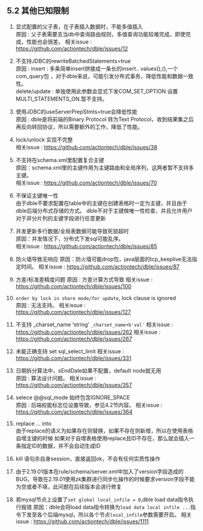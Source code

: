 ## 5.2 其他已知限制

1. 显式配置的父子表，在子表插入数据时，不能多值插入  
原因 : 父子表需要去当db中查询路由规则，多值查询功能较难完成，即使完成，性能也会很差。
相关issue : https://github.com/actiontech/dble/issues/12  

2. 不支持JDBC的rewriteBatchedStatements=true  
原因 : 
insert : 多条简单insert拼接成一条长的insert.. values(),(),一个com\_query包 ，对于dble来说，可能引发分布式事务，降低性能和数据一致性。  
delete/update : 单独使用此参数会显式下发COM\_SET\_OPTION 设置MULTI\_STATEMENTS\_ON.暂不支持。 

3. 使用JDBC的useServerPrepStmts=true会降低性能  
原因 : dble是将前端的Binary Protocol 转为Text Protocol，收到结果集之后再反向转回协议，所以需要额外的工作，降低了性能。

4. lock/unlock 实现不完整  
相关issue : https://github.com/actiontech/dble/issues/38  

5. 不支持在schema.xml里配置复合主键  
原因：schema.xml里的主键作用为主键路由和全局序列，这两者暂不支持多主键。  
相关issue : https://github.com/actiontech/dble/issues/70  

6. 不保证主键唯一性  
由于dble不要求配置在table中的主键在创建表格时一定为主键，并且由于dble后端分布式存储的方式。
dble不对于主键做唯一性检查，并且允许用户对于非分片列的主键字段进行任意更新

7. 并发更新多行数据/全局表数据可能导致死锁超时  
原因：并发情况下，分布式下发sql可能乱序。  
相关issue : https://github.com/actiontech/dble/issues/85

8. 防火墙导致无响应
原因：防火墙可能drop包，java层面的tcp_keeplive无法指定时间。
相关issue : https://github.com/actiontech/dble/issues/87

9. 方差/标准差精度问题
原因 : 方差计算方式导致
相关issue : https://github.com/actiontech/dble/issues/100

10. `order by lock in share mode/for update`, lock clause is ignored  
原因 : 无法支持。
相关issue : https://github.com/actiontech/dble/issues/127

11. 不支持 _charset_name ‘string’   `_charset_name+b'val'`
相关issue : https://github.com/actiontech/dble/issues/262
相关issue : https://github.com/actiontech/dble/issues/267

12. 未能正确支持 set sql_select_limit 
相关issue : https://github.com/actiontech/dble/issues/331

13. 日期拆分算法中，sEndDate如果不配置，default node就无用  
原因 : 算法设计问题。
相关issue : https://github.com/actiontech/dble/issues/357

14. selece @@sql_mode 始终包含IGNORE_SPACE  
原因 : 后端权能标志位设置导致，参见4.2节内容。
相关issue : https://github.com/actiontech/dble/issues/364 

15. replace ... into  
由于replace的语义为如果存在则替换，如果不存在则新增，所以在使用表格自增主键的时候
如果对于自增表格使用replace且ID不存在，那么就会插入一条指定ID的数据，并不会自动生成ID

16. kill 语句杀自身session，直接返回ok，不会有任何实质性操作

17. 由于2.19.01版本在rule/schema/server.xml中加入了version字段造成的BUG，导致在2.19.01使用zk集群进行同步化操作的时候要求version字段不能为空或者不填，此问题在后续版本会进行修复

18. 若mysql节点上设置了`set global local_infile = 0`,dble load data指令执行报错
原因：dble会将load data指令转换为`load data local infile ...`指令下发至各个后端mysql，所以各个节点`local_infile`参数需要开启。
相关issue : https://github.com/actiontech/dble/issues/1111
